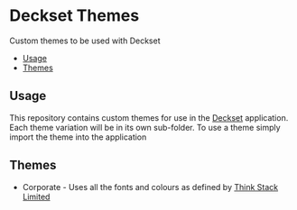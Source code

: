 # Deckset Themes
Custom themes to be used with Deckset

<!-- toc -->

- [Usage](#usage)
- [Themes](#themes)

<!-- tocstop -->

## Usage
This repository contains custom themes for use in the [Deckset](https://www.deckset.com/)
application. Each theme variation will be in its own sub-folder. To use a theme simply
import the theme into the application

## Themes
* Corporate - Uses all the fonts and colours as defined by [Think Stack Limited](http://www.thinkstack.io)